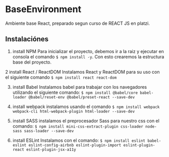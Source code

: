 # BaseEnvironment

Ambiente base React, preparado segun curso de REACT JS en platzi.

## Instalaciónes
1. install NPM
Para inicializar el proyecto, debemos ir a la raiz y ejecutar en consola el comando `$ npm install -y`. Con esto crearemos la estructura base del proyecto.

2 install React / ReactDOM
Instalamos React y ReactDOM para su uso con el siguiente comando `$ npm install react react-dom`

3. install Babel 
Instalamos babel para trabajar con los navegadores utilizando el siguiente comando: `$ npm install @babel/core babel-loader @babel/reset-env @babel/preset-react --save-dev`

4. install webpack
instalamos usando el comando `$ npm install webpack webpack-cli html-webpack-plugin html-loader --save-dev`

5. install SASS
instalamos el preprocesador Sass para nuestro css con el comando: `$ npm install mini-css-extract-plugin css-loader node-sass sass-loader --save-dev`

6. install ESLint
Instalamos con el comando: `$ npm install eslint babel-eslint eslint-config-airbnb eslint-plugin-import eslint-plugin-react eslint-plugin-jsx-a11y`
